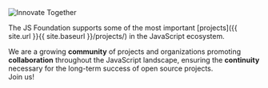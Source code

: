 ---
---


<img src="{{ site.url }}{{ site.baseurl }}/img/innovate-together.svg" alt="Innovate Together" class="home-tagline">

The JS Foundation supports some of the most important [projects]({{ site.url }}{{ site.baseurl }}/projects/) in the JavaScript ecosystem.

We are a growing **community** of projects and organizations promoting **collaboration** throughout the JavaScript landscape, ensuring the **continuity** necessary for the long-term success of open source projects.  
Join us!
